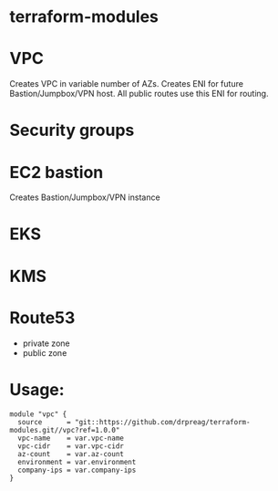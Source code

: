 # terraform-modules

# VPC
Creates VPC in variable number of AZs.
Creates ENI for future Bastion/Jumpbox/VPN host.
All public routes use this ENI for routing.

# Security groups

# EC2 bastion
Creates Bastion/Jumpbox/VPN instance

# EKS

# KMS

# Route53
- private zone
- public zone


# Usage:

```
module "vpc" {
  source      = "git::https://github.com/drpreag/terraform-modules.git//vpc?ref=1.0.0"
  vpc-name    = var.vpc-name
  vpc-cidr    = var.vpc-cidr
  az-count    = var.az-count
  environment = var.environment
  company-ips = var.company-ips
}
```
